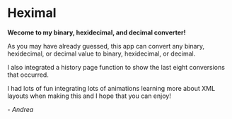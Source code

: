 # Heximal
**Wecome to my binary, hexidecimal, and decimal converter!**

As you may have already guessed, this app can convert any binary, hexidecimal, or decimal value to binary, hexidecimal, or decimal.

I also integrated a history page function to show the last eight conversions that occurred.

I had lots of fun integrating lots of animations learning more about XML layouts when making this and I hope that you can enjoy!

*- Andrea*

